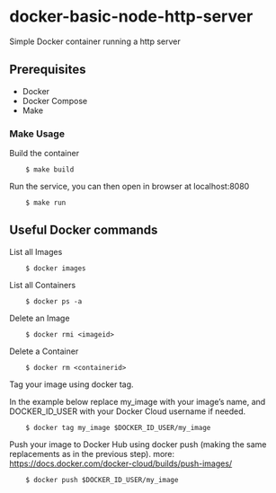 # docker-basic-node-http-server

Simple Docker container running a http server

## Prerequisites ##

- Docker
- Docker Compose
- Make

### Make Usage ###
Build the container

```
    $ make build
```
Run the service, you can then open in browser at localhost:8080

```
    $ make run
```

## Useful Docker commands ##

List all Images

```
    $ docker images 
```
 
List all Containers

```
    $ docker ps -a
```

Delete an Image

```
    $ docker rmi <imageid>
```

Delete a Container

```
    $ docker rm <containerid>
```

Tag your image using docker tag.

In the example below replace my_image with your image’s name, and DOCKER_ID_USER with your Docker Cloud username if needed.

```
    $ docker tag my_image $DOCKER_ID_USER/my_image
```

Push your image to Docker Hub using docker push (making the same replacements as in the previous step). more: https://docs.docker.com/docker-cloud/builds/push-images/

```
    $ docker push $DOCKER_ID_USER/my_image
```